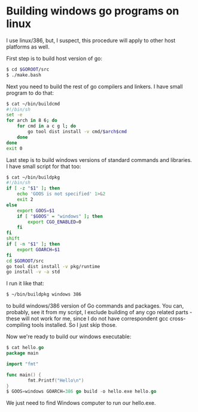 # Building windows go programs on linux

I use linux/386, but, I suspect, this procedure will apply to other host platforms as well.

First step is to build host version of go:

```sh
$ cd $GOROOT/src
$ ./make.bash
```

Next you need to build the rest of go compilers and linkers. I have small program to do that:

```sh
$ cat ~/bin/buildcmd
#!/bin/sh
set -e
for arch in 8 6; do
	for cmd in a c g l; do
		go tool dist install -v cmd/$arch$cmd
	done
done
exit 0
```

Last step is to build windows versions of standard commands and libraries. I have small script for that too:

```sh
$ cat ~/bin/buildpkg
#!/bin/sh
if [ -z "$1" ]; then
	echo 'GOOS is not specified' 1>&2
	exit 2
else
	export GOOS=$1
	if [ "$GOOS" = "windows" ]; then
		export CGO_ENABLED=0
	fi
fi
shift
if [ -n "$1" ]; then
	export GOARCH=$1
fi
cd $GOROOT/src
go tool dist install -v pkg/runtime
go install -v -a std
```

I run it like that:

```sh
$ ~/bin/buildpkg windows 386
```

to build windows/386 version of Go commands and packages. You can, probably, see it from my script, I exclude building of any cgo related parts - these will not work for me, since I do not have correspondent gcc cross-compiling tools installed. So I just skip those.

Now we're ready to build our windows executable:

```go
$ cat hello.go
package main

import "fmt"

func main() {
        fmt.Printf("Hello\n")
}
$ GOOS=windows GOARCH=386 go build -o hello.exe hello.go
```

We just need to find Windows computer to run our hello.exe.